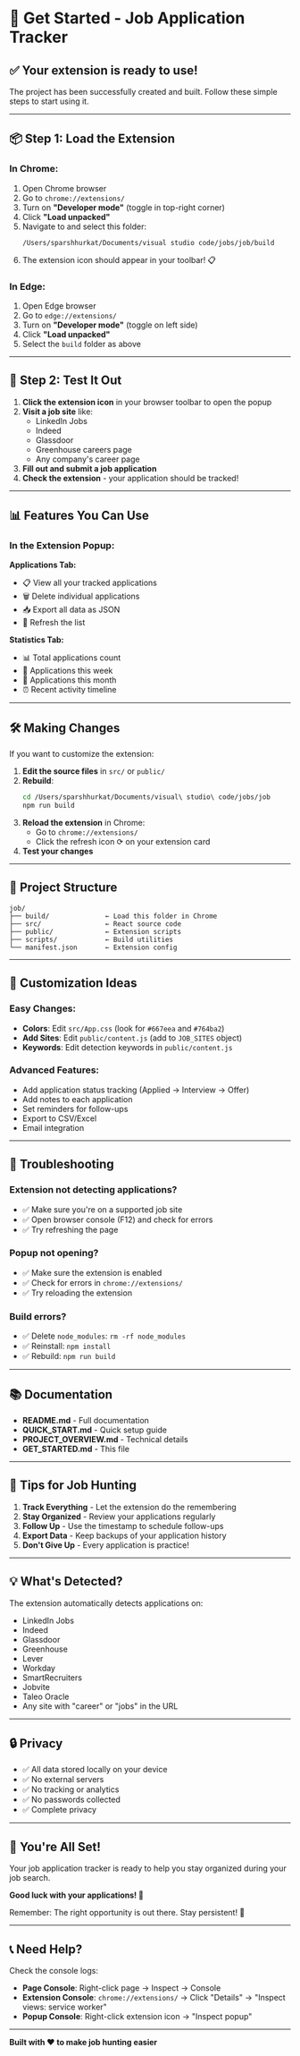 # 🎯 Get Started - Job Application Tracker

## ✅ Your extension is ready to use!

The project has been successfully created and built. Follow these simple steps to start using it.

---

## 📦 Step 1: Load the Extension

### In Chrome:
1. Open Chrome browser
2. Go to `chrome://extensions/`
3. Turn on **"Developer mode"** (toggle in top-right corner)
4. Click **"Load unpacked"**
5. Navigate to and select this folder:
   ```
   /Users/sparshhurkat/Documents/visual studio code/jobs/job/build
   ```
6. The extension icon should appear in your toolbar! 📋

### In Edge:
1. Open Edge browser
2. Go to `edge://extensions/`
3. Turn on **"Developer mode"** (toggle on left side)
4. Click **"Load unpacked"**
5. Select the `build` folder as above

---

## 🚀 Step 2: Test It Out

1. **Click the extension icon** in your browser toolbar to open the popup
2. **Visit a job site** like:
   - LinkedIn Jobs
   - Indeed
   - Glassdoor
   - Greenhouse careers page
   - Any company's career page
3. **Fill out and submit a job application**
4. **Check the extension** - your application should be tracked!

---

## 📊 Features You Can Use

### In the Extension Popup:

**Applications Tab:**
- 📋 View all your tracked applications
- 🗑️ Delete individual applications
- 📥 Export all data as JSON
- 🔄 Refresh the list

**Statistics Tab:**
- 📊 Total applications count
- 📅 Applications this week
- 📆 Applications this month
- ⏰ Recent activity timeline

---

## 🛠️ Making Changes

If you want to customize the extension:

1. **Edit the source files** in `src/` or `public/`
2. **Rebuild**:
   ```bash
   cd /Users/sparshhurkat/Documents/visual\ studio\ code/jobs/job
   npm run build
   ```
3. **Reload the extension** in Chrome:
   - Go to `chrome://extensions/`
   - Click the refresh icon ⟳ on your extension card
4. **Test your changes**

---

## 📁 Project Structure

```
job/
├── build/              ← Load this folder in Chrome
├── src/                ← React source code
├── public/             ← Extension scripts
├── scripts/            ← Build utilities
└── manifest.json       ← Extension config
```

---

## 🎨 Customization Ideas

### Easy Changes:
- **Colors**: Edit `src/App.css` (look for `#667eea` and `#764ba2`)
- **Add Sites**: Edit `public/content.js` (add to `JOB_SITES` object)
- **Keywords**: Edit detection keywords in `public/content.js`

### Advanced Features:
- Add application status tracking (Applied → Interview → Offer)
- Add notes to each application
- Set reminders for follow-ups
- Export to CSV/Excel
- Email integration

---

## 🐛 Troubleshooting

### Extension not detecting applications?
- ✅ Make sure you're on a supported job site
- ✅ Open browser console (F12) and check for errors
- ✅ Try refreshing the page

### Popup not opening?
- ✅ Make sure the extension is enabled
- ✅ Check for errors in `chrome://extensions/`
- ✅ Try reloading the extension

### Build errors?
- ✅ Delete `node_modules`: `rm -rf node_modules`
- ✅ Reinstall: `npm install`
- ✅ Rebuild: `npm run build`

---

## 📚 Documentation

- **README.md** - Full documentation
- **QUICK_START.md** - Quick setup guide
- **PROJECT_OVERVIEW.md** - Technical details
- **GET_STARTED.md** - This file

---

## 🎯 Tips for Job Hunting

1. **Track Everything** - Let the extension do the remembering
2. **Stay Organized** - Review your applications regularly
3. **Follow Up** - Use the timestamp to schedule follow-ups
4. **Export Data** - Keep backups of your application history
5. **Don't Give Up** - Every application is practice!

---

## 💡 What's Detected?

The extension automatically detects applications on:
- LinkedIn Jobs
- Indeed
- Glassdoor
- Greenhouse
- Lever
- Workday
- SmartRecruiters
- Jobvite
- Taleo Oracle
- Any site with "career" or "jobs" in the URL

---

## 🔒 Privacy

- ✅ All data stored locally on your device
- ✅ No external servers
- ✅ No tracking or analytics
- ✅ No passwords collected
- ✅ Complete privacy

---

## 🌟 You're All Set!

Your job application tracker is ready to help you stay organized during your job search.

**Good luck with your applications! 🚀**

Remember: The right opportunity is out there. Stay persistent! 💪

---

## 📞 Need Help?

Check the console logs:
- **Page Console**: Right-click page → Inspect → Console
- **Extension Console**: `chrome://extensions/` → Click "Details" → "Inspect views: service worker"
- **Popup Console**: Right-click extension icon → "Inspect popup"

---

**Built with ❤️ to make job hunting easier**

